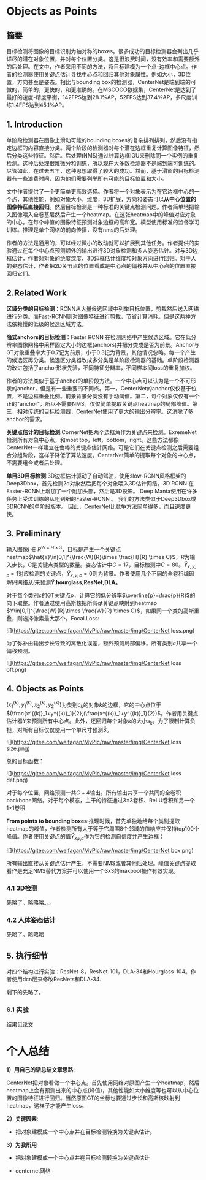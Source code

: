 # Objects as Points

## 摘要

目标检测将图像的目标识别为轴对称的boxes。很多成功的目标检测器会列出几乎详尽的潜在对象位置，并对每个位置分类。这是很浪费时间，没有效率和需要额外的后处理。在文中，作者采用不同的方法，将目标建模为一个点-边框中心点。作者的检测器使用关键点估计寻找中心点和回归其他对象属性。例如大小，3D位置，方向甚至是姿态。相比与bounding box的检测器，CenterNet是端到端的可微的，简单的，更快的，和更准确的。在MSCOCO数据集，CenterNet是达到了最好的速度-精度平衡，142FPS达到28.1%AP，52FPS达到37.4%AP，多尺度训练1.4FPS达到45.1%AP。

## 1. Introduction

单阶段检测器在图像上滑动可能的bounding boxes的复杂排列排列，然后没有指定边框的内容直接分类。两个阶段的检测器对每个潜在边框重复计算图像特征，然后分类这些特征。然后。后处理(NMS)通过计算边框IOU来删除同一个实例的重复检测。这种后处理很难微分和训练，所以现在大多数检测器不是端到端可训练的。尽管如此，在过去五年，这种思想取得了较大的成功。然而，基于滑窗的目标检测器有一些浪费时间，因为他们需要列举所有可能的目标位置和大小。

文中作者提供了一个更简单更高效选择。作者将一个对象表示为在它边框中心的一个点，其他性能，例如对象大小，维度，3D扩展，方向和姿态可以**从中心位置的图像特征直接回归**。然后目标检测是一种标准的关键点检测问题。作者简单地把输入图像喂入全卷基层然后产生一个heatmap。在这张heatmap中的峰值对应对象的中心。在每个峰值的图像特征预测对象边框的高和宽。模型使用标准的监督学习训练。推理是单个网络的前向传播，没有nms的后处理。

作者的方法是通用的，可以经过微小的改动就可以扩展到其他任务。作者提供的实验通过在每个中心点预测额外的输出进行3D对象检测和多人姿态估计。对与3D边框估计，作者对对象的绝度深度、3D边框估计维度和对象方向进行回归。对于人的姿态估计，作者把2D关节点的位置看成是中心点的偏移并从中心点的位置直接回归它们。



## 2.Related Work

**区域分类的目标检测**：RCNN从大量候选区域中列举目标位置，剪裁然后送入网络进行分类。而Fast-RCNN则对图像特征进行剪裁，节省计算消耗。但是这两种方法依赖慢的低级的候选区域方法。

**隐式anchors的目标检测**：Faster RCNN 在检测网络中产生候选区域。它在低分辨率图像网格中采样固定大小的边框(anchors)并把分类成是否为前景。Anchor与GT对象重叠率大于0.7记为前景，小于0.3记为背景，其他情况忽略。每一个产生的候选区再分类。候选区分类器改成多分类是单阶段检测器的基础。单阶段检测器的改进包括了anchor形状先验，不同特征分辨率，不同样本间loss的重复加权。

作者的方法类似于基于anchor的单阶段方法。一个中心点可以认为是一个不可形状的anchor，但是有一些重要的不同点。第一，CenterNet的anchor仅仅基于位置，不是边框重叠比例。前景背景分类没有手动阈值。第二，每个对象仅仅有一个正的"anchor"，所以不需要NMS。仅仅简单提取关键点heatmap的局部峰值。第三，相对传统的目标检测器，CenterNet使用了更大的输出分辨率。这消除了多anchor的需求。

**关键点估计的目标检测**:CornerNet把两个边框角作为关键点来检测。ExremeNet检测所有对象中心点，和most top，left，bottom，right。这些方法都像CenterNet一样建立在鲁棒的关键点估计网络。可是它们在关键点检测之后需要组合分组阶段，这样子降低了算法速度。CenterNet简单的提取每个对象的中心点，不需要组合或者后处理。

**单目3D目标检测**:3D边框估计驱动了自动驾驶，使用slow-RCNN风格框架的Deep3Dbox，首先检测2d对象然后把每个对象喂入3D估计网络。3D RCNN 在Faster-RCNN上增加了一个附加头部，然后是3D投影。 Deep Manta使用在许多任务上受过训练的从粗到细的Faster-RCNN 。 我们的方法类似于Deep3Dbox或3DRCNN的单阶段版本。 因此，CenterNet比竞争方法简单得多，而且速度更快。

## 3. Preliminary

输入图像$I \in R^{W\times H \times 3}$，目标是产生一个关键点heatmap$\hat{Y}\in[0,1]^{\frac{W}{R}\times \frac{H}{R} \times C}$，$R$为输入步长，$C$是关键点类型的数量。姿态估计中$C=17$，目标检测中$C=80$。$\hat{Y}_{x,y,c}=1$对应检测的关键点，$\hat{Y}_{x,y,c}=0$则为背景。作者使用几个不同的全卷积编码解码网络从$I$来预测$\hat{Y}$:**hourglass,ResNet,DLA。**

对于每个类别$c$的GT关键点$p$，计算它的低分辨率$\overline{p}=\frac{p}{R}$的向下取整。作者通过使用高斯核把所有gt关键点映射到heatmap $Y\in[0,1]^{\frac{W}{R}\times \frac{W}{R} \times C}$，如果同一个类的高斯重叠，则选择像素最大那个。Focal Loss:

![](https://gitee.com/weifagan/MyPic/raw/master/img/CenterNet loss.png)

为了弥补由输出步长导致的离散化误差，额外预测局部偏移。所有类别$c$共享一个偏移预测。

![](https://gitee.com/weifagan/MyPic/raw/master/img/CenterNet loss off.png)

## 4. Objects as Points

$(x^{(k)}_1,y^{(k)}_1,x^{(k)}_2,y^{(k)}_2)$为类别$c_k$的对象$k$的边框，它的中心点位于$(\frac{x^{(k)}_1+y^{(k)}_1}{2},(\frac{x^{(k)}_1+y^{(k)}_1}{2})$。作者用关键点估计器$\hat{Y}$来预测所有中心点。此外，还回归每个对象$k$的大小$s_k$。为了限制计算负担，对所有目标仅仅使用一个单尺寸预测$\hat{S}$。

![](https://gitee.com/weifagan/MyPic/raw/master/img/CenterNet loss size.png)

总的目标函数：

![](https://gitee.com/weifagan/MyPic/raw/master/img/CenterNet loss det.png)

对于每个位置，网络预测一共$C+4$输出。所有输出共享一个共同的全卷积backbone网络。对于每个模态，主干的特征通过3×3卷积、ReLU卷积和另一个1×1卷积

**From points to bounding boxes**:推理时候，首先单独地给每个类别提取heatmap的峰值，作者检测所有大于等于它周围8个邻域的值响应并保持top100个峰值。作者使用关键点的值$\hat{Y}_{x_iy_ic}$作为它的检测自信度并产生边框：

![](https://gitee.com/weifagan/MyPic/raw/master/img/CenterNet box.png)

所有输出直接从关键点估计产生，不需要NMS或者其他后处理。峰值关键点提取看作是充足NMS替代方案并可以使用一个3x3的maxpool操作有效实现。

### 4.1 3D检测

先略了。略略略。。。

### 4.2 人体姿态估计

先略了。略略略

## 5. 执行细节

对四个结构进行实验：ResNet-8，ResNet-101，DLA-34和Hourglass-104。作者使用dcn层来修改ResNets和DLA-34.

剩下的先略了。

### 6.1 实验

结果见论文



# 个人总结

**1）用自己的话总结文章思路**:

CenterNet把对象看做一个中心点。首先使用网络对原图产生一个heatmap，然后heatmap上会有预测出来的中心点(峰值)，其他性能如大小维度等也可以从中心位置的图像特征进行回归。当然原图GT的坐标也要通过步长和高斯核映射到heatmap，这样子才能产生loss。

**2）关键因素**:

* 把对象建模成一个中心点并在目标检测转换为关键点估计。

**3）为我所用**

* 把对象建模成一个中心点并在目标检测转换为关键点估计

* centernet网络

  